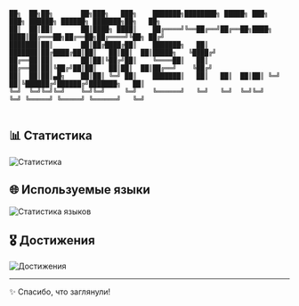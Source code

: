 ~~~
██╗  ██╗██╗       ██╗███╗   ███╗    ███████╗████████╗ █████╗ ███╗   ███╗ ██████╗ ██████╗ ███████╗██╗   ██╗
██║  ██║██║       ██║████╗ ████║    ██╔════╝╚══██╔══╝██╔══██╗████╗ ████║██╔═══██╗██╔══██╗██╔════╝╚██╗ ██╔╝
███████║██║       ██║██╔████╔██║    ███████╗   ██║   ███████║██╔████╔██║██║   ██║██║  ██║█████╗   ╚████╔╝ 
██╔══██║██║       ██║██║╚██╔╝██║    ╚════██║   ██║   ██╔══██║██║╚██╔╝██║██║   ██║██║  ██║██╔══╝    ╚██╔╝  
██║  ██║██║▄█╗    ██║██║ ╚═╝ ██║    ███████║   ██║   ██║  ██║██║ ╚═╝ ██║╚██████╔╝██████╔╝███████╗   ██║   
╚═╝  ╚═╝╚═╝╚═╝    ╚═╝╚═╝     ╚═╝    ╚══════╝   ╚═╝   ╚═╝  ╚═╝╚═╝     ╚═╝ ╚═════╝ ╚═════╝ ╚══════╝   ╚═╝   
                                                                                                          
~~~

## 📊 Статистика
![Статистика](https://github-readme-stats.vercel.app/api?username=Stamodey&show_icons=true&hide_title=true&count_private=true&theme=radical)

## 🌐 Используемые языки
![Статистика языков](https://github-readme-stats.vercel.app/api/top-langs/?username=Stamodey&layout=compact&theme=radical)

## 🎖️ Достижения
![Достижения](https://github-profile-summary-cards.vercel.app/api/cards/repos-per-language.svg?username=Stamodey&theme=radical)


---

✨ Спасибо, что заглянули!
